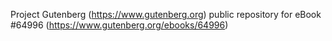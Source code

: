 Project Gutenberg (https://www.gutenberg.org) public repository for eBook #64996 (https://www.gutenberg.org/ebooks/64996)
